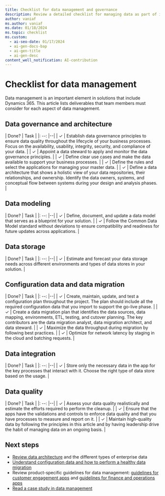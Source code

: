 ```yaml
---
title: Checklist for data management and governance
description: Review a detailed checklist for managing data as part of implementing a Dynamics 365 solution, including an overview on data governance and archhitecture.
author: vaniaf
ms.author: vaniaf
ms.date: 01/18/2024
ms.topic: checklist
ms.custom:
  - ai-seo-date: 01/17/2024
  - ai-gen-docs-bap
  - ai-gen-title
  - ai-gen-desc
content_well_notification: AI-contribution
---
```


# Checklist for data management

Data management is an important element in solutions that include Dynamics 365. This article lists deliverables that team members must consider for each aspect of data management.

## Data governance and architecture

| Done? | Task |
|: --: |--|
| &check; | Establish data governance principles to ensure data quality throughout the lifecycle of your business processes. Focus on the availability, usability, integrity, security, and compliance of your data. |
| &check; | Appoint a data steward to apply and monitor the data governance principles. |
| &check; | Define clear use cases and make the data available to support your business processes. |
| &check; | Define the rules and select the applications for managing your master data. |
| &check; | Define a data architecture that shows a holistic view of your data repositories, their relationships, and ownership. Identify the data owners, systems, and conceptual flow between systems during your design and analysis phases. |

## Data modeling

| Done? | Task |
|: --: |--|
| &check; | Define, document, and update a data model that serves as a blueprint for your solution. |
| &check; | Follow the Common Data Model standard without deviations to ensure compatibility and readiness for future updates across applications. |

## Data storage

| Done? | Task |
|: --: |--|
| &check; | Estimate and forecast your data storage needs across different environments and types of data stores in your solution. |

## Configuration data and data migration

| Done? | Task |
|: --: |--|
| &check; | Create, maintain, update, and test a configuration plan throughout the project. The plan should include all the required configuration data that you import to support the go-live phase. |
| &check; | Create a data migration plan that identifies the data sources, data mapping, environments, ETL, testing, and cutover planning. The key contributors are the data migration analyst, data migration architect, and data steward. |
| &check; | Maximize the data throughput during migration by following best practices. |
| &check; | Optimize for network latency by staging in the cloud and batching requests. |

## Data integration

| Done? | Task |
|: --: |--|
| &check; | Store only the necessary data in the app for the key processes that interact with it. Choose the right type of data store based on the usage. |

## Data quality

| Done? | Task |
|: --: |--|
| &check; | Assess your data quality realistically and estimate the efforts required to perform the cleanup. |
| &check; | Ensure that the apps have the validations and controls to enforce data quality and that you have processes to measure and report on it. |
| &check; | Maintain high-quality data by following the principles in this article and by having leadership drive the habit of managing data on an ongoing basis. |

## Next steps

- [Review data architecture](data-management-architecture.md) and the different types of enterprise data
- [Understand configuration data and how to perform a healthy data migration](data-management-configuration-data-migration.md)
- Review product-specific guidelines for data management: [guidelines for customer engagement apps](data-management-product-specific-ce.md) and [guidelines for finance and operations apps](data-management-product-specific-fo.md)
- [Read a case study in data management](data-management-case-study.md)
